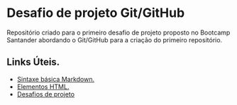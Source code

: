 # Desafio de projeto Git/GitHub
Repositório criado para o primeiro desafio de projeto proposto no Bootcamp Santander abordando o Git/GitHub para a criação do primeiro repositório.

## Links Úteis.
 - [Sintaxe básica Markdown.](https://www.markdownguide.org/basic-syntax/)
 - [Elementos HTML.](https://developer.mozilla.org/pt-BR/docs/Web/HTML/Element/link)
 - [Desafios de projeto](https://github.com/LucasFischer01/dio_desafio_github/tree/main/Curso_de_CSS_Flexbox/flex-projeto)